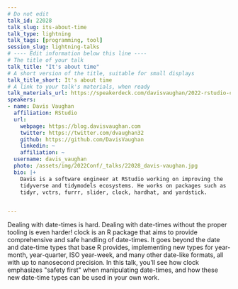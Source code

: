 ```yaml
---
# Do not edit
talk_id: 22028
talk_slug: its-about-time
talk_type: lightning
talk_tags: [programming, tool]
session_slug: lightning-talks
# ---- Edit information below this line ----
# The title of your talk
talk_title: "It's about time"
# A short version of the title, suitable for small displays
talk_title_short: It's about time
# A link to your talk's materials, when ready
talk_materials_url: https://speakerdeck.com/davisvaughan/2022-rstudio-conf-its-about-time
speakers:
- name: Davis Vaughan
  affiliation: RStudio
  url:
    webpage: https://blog.davisvaughan.com
    twitter: https://twitter.com/dvaughan32
    github: https://github.com/DavisVaughan
    linkedin: ~
    affiliation: ~
  username: davis_vaughan
  photo: /assets/img/2022Conf/_talks/22028_davis-vaughan.jpg
  bio: |+
    Davis is a software engineer at RStudio working on improving the
    tidyverse and tidymodels ecosystems. He works on packages such as
    tidyr, vctrs, furrr, slider, clock, hardhat, and yardstick.


---
```


<!-- ABSTRACT ----
Please write abstract below. You may use simple markdown (links, code style, bold, italics)
-->

Dealing with date-times is hard. Dealing with date-times without the proper
tooling is even harder! clock is an R package that aims to provide comprehensive
and safe handling of date-times. It goes beyond the date and date-time types
that base R provides, implementing new types for year-month, year-quarter, ISO
year-week, and many other date-like formats, all with up to nanosecond
precision. In this talk, you'll see how clock emphasizes "safety first" when
manipulating date-times, and how these new date-time types can be used in your
own work.
